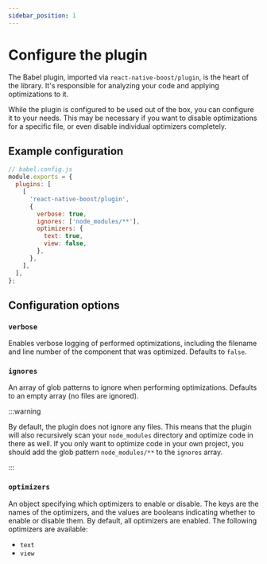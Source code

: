 ```yaml
---
sidebar_position: 1
---
```


# Configure the plugin

The Babel plugin, imported via `react-native-boost/plugin`, is the heart of the library. It's responsible for analyzing your code and applying optimizations to it.

While the plugin is configured to be used out of the box, you can configure it to your needs. This may be necessary if you want to disable optimizations for a specific file, or even disable individual optimizers completely.

## Example configuration

```js
// babel.config.js
module.exports = {
  plugins: [
    [
      'react-native-boost/plugin',
      {
        verbose: true,
        ignores: ['node_modules/**'],
        optimizers: {
          text: true,
          view: false,
        },
      },
    ],
  ],
};
```

## Configuration options

### `verbose`

Enables verbose logging of performed optimizations, including the filename and line number of the component that was optimized. Defaults to `false`.

### `ignores`

An array of glob patterns to ignore when performing optimizations. Defaults to an empty array (no files are ignored).

:::warning

By default, the plugin does not ignore any files. This means that the plugin will also recursively scan your `node_modules` directory and optimize code in there as well. If you only want to optimize code in your own project, you should add the glob pattern `node_modules/**` to the `ignores` array.

:::

### `optimizers`

An object specifying which optimizers to enable or disable. The keys are the names of the optimizers, and the values are booleans indicating whether to enable or disable them. By default, all optimizers are enabled. The following optimizers are available:

- `text`
- `view`
